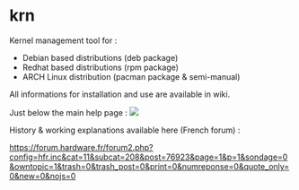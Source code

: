 # krn
Kernel management tool for : 
* Debian based distributions (deb package)
* Redhat based distributions (rpm package)
* ARCH Linux distribution (pacman package & semi-manual)

All informations for installation and use are available in wiki.

Just below the main help page : 
![](https://i.imgur.com/I7y3ap0.png)

History & working explanations available here (French forum) :

https://forum.hardware.fr/forum2.php?config=hfr.inc&cat=11&subcat=208&post=76923&page=1&p=1&sondage=0&owntopic=1&trash=0&trash_post=0&print=0&numreponse=0&quote_only=0&new=0&nojs=0
